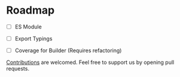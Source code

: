 # Roadmap

- [ ] ES Module
- [ ] Export Typings
- [ ] Coverage for Builder (Requires refactoring)


[Contributions](contribution.md) are welcomed. Feel free to support us by opening pull requests.  
